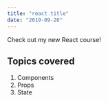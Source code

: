 ```yaml
---
title: "react title"
date: "2019-09-20"
---
```


Check out my new React course!

## Topics covered

1. Components
2. Props
3. State

